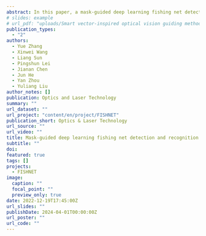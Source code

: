 ```yaml
---
abstract: In this paper, a mask-guided deep learning fishing net detection and recognition method based on underwater range gated laser imaging is proposed. Range gated laser imaging technology is used to obtain high quality underwater fishing net images with less water backscattering effect and background noise. A dual-phase training strategy including mask-guided feature extraction phase and classification finetune phase is proposed to avoid overfitting of training the neural network. The mask-guided feature extraction phase takes advantages of image segmentation training from synthetic dataset to get a better feature extraction performance. The highest overall accuracy of the proposed method reaches 95.49% in fishing net classification task under finetuned weight configuration. The proposed method can effectively help unmanned underwater vehicles and robots from entangling by fishing nets as well as retrieving derelict fishing nets for marine environment protection.
# slides: example
# url_pdf: "uploads/Smart vector-inspired optical vision guiding method.pdf"
publication_types:
  - "2"
authors:
  - Yue Zhang
  - Xinwei Wang
  - Liang Sun
  - Pingshun Lei
  - Jianan Chen
  - Jun He
  - Yan Zhou
  - Yuliang Liu
author_notes: []
publication: Optics and Laser Technology
summary: ""
url_dataset: ""
url_project: "content/en/project/FISHNET"
publication_short: Optics & Laser Technology
url_source: ""
url_video: ""
title: Mask-guided deep learning fishing net detection and recognition based on underwater range gated laser imaging
subtitle: ""
doi: 
featured: true
tags: []
projects:
  - FISHNET
image:
  caption: ""
  focal_point: ""
  preview_only: true
date: 2022-12-19T17:45:00Z
url_slides: ""
publishDate: 2024-04-01T00:00:00Z
url_poster: ""
url_code: ""
---
```

